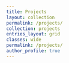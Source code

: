 ```yaml
---
title: Projects
layout: collection
permalink: /projects/
collection: projects
entries_layout: grid
classes: wide
permalink: /projects/
author_profile: true
---
```

